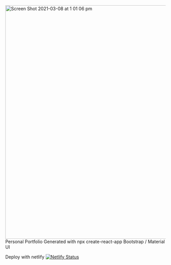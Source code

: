 <img width="732" alt="Screen Shot 2021-03-08 at 1 01 06 pm" src="https://user-images.githubusercontent.com/37259812/110264913-7e317500-800e-11eb-9879-b37d27dde506.png">
Personal Portfolio 
Generated with npx create-react-app
Bootstrap / Material UI 

Deploy with netlify
[![Netlify Status](https://api.netlify.com/api/v1/badges/ca911767-a1bd-43d9-ae56-3c0a529e478b/deploy-status)](https://app.netlify.com/sites/myportefolioalex/deploys)

